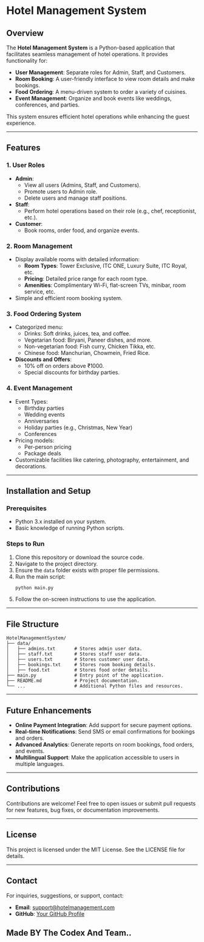 # Hotel Management System

## Overview
The **Hotel Management System** is a Python-based application that facilitates seamless management of hotel operations. It provides functionality for:

- **User Management**: Separate roles for Admin, Staff, and Customers.
- **Room Booking**: A user-friendly interface to view room details and make bookings.
- **Food Ordering**: A menu-driven system to order a variety of cuisines.
- **Event Management**: Organize and book events like weddings, conferences, and parties.

This system ensures efficient hotel operations while enhancing the guest experience.

---

## Features

### 1. User Roles
- **Admin**:
  - View all users (Admins, Staff, and Customers).
  - Promote users to Admin role.
  - Delete users and manage staff positions.
- **Staff**:
  - Perform hotel operations based on their role (e.g., chef, receptionist, etc.).
- **Customer**:
  - Book rooms, order food, and organize events.

### 2. Room Management
- Display available rooms with detailed information:
  - **Room Types**: Tower Exclusive, ITC ONE, Luxury Suite, ITC Royal, etc.
  - **Pricing**: Detailed price range for each room type.
  - **Amenities**: Complimentary Wi-Fi, flat-screen TVs, minibar, room service, etc.
- Simple and efficient room booking system.

### 3. Food Ordering System
- Categorized menu:
  - Drinks: Soft drinks, juices, tea, and coffee.
  - Vegetarian food: Biryani, Paneer dishes, and more.
  - Non-vegetarian food: Fish curry, Chicken Tikka, etc.
  - Chinese food: Manchurian, Chowmein, Fried Rice.
- **Discounts and Offers**:
  - 10% off on orders above ₹1000.
  - Special discounts for birthday parties.

### 4. Event Management
- Event Types:
  - Birthday parties
  - Wedding events
  - Anniversaries
  - Holiday parties (e.g., Christmas, New Year)
  - Conferences
- Pricing models:
  - Per-person pricing
  - Package deals
- Customizable facilities like catering, photography, entertainment, and decorations.

---

## Installation and Setup

### Prerequisites
- Python 3.x installed on your system.
- Basic knowledge of running Python scripts.

### Steps to Run
1. Clone this repository or download the source code.
2. Navigate to the project directory.
3. Ensure the `data` folder exists with proper file permissions.
4. Run the main script:
   ```bash
   python main.py
   ```
5. Follow the on-screen instructions to use the application.

---

## File Structure
```
HotelManagementSystem/
├── data/
│   ├── admins.txt       # Stores admin user data.
│   ├── staff.txt        # Stores staff user data.
│   ├── users.txt        # Stores customer user data.
│   ├── bookings.txt     # Stores room booking details.
│   ├── food.txt         # Stores food order details.
├── main.py              # Entry point of the application.
├── README.md            # Project documentation.
└── ...                  # Additional Python files and resources.
```

---

## Future Enhancements
- **Online Payment Integration**: Add support for secure payment options.
- **Real-time Notifications**: Send SMS or email confirmations for bookings and orders.
- **Advanced Analytics**: Generate reports on room bookings, food orders, and events.
- **Multilingual Support**: Make the application accessible to users in multiple languages.

---

## Contributions
Contributions are welcome! Feel free to open issues or submit pull requests for new features, bug fixes, or documentation improvements.

---

## License
This project is licensed under the MIT License. See the LICENSE file for details.

---

## Contact
For inquiries, suggestions, or support, contact:
- **Email**: support@hotelmanagement.com
- **GitHub**: [Your GitHub Profile](https://github.com/codingguru2221)

## Made BY The Codex And Team..

